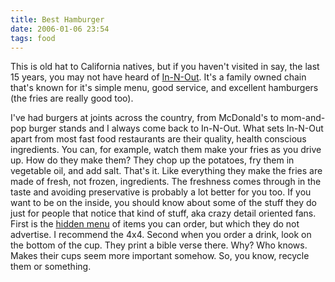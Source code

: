 ```yaml
---
title: Best Hamburger
date: 2006-01-06 23:54
tags: food
---
```

This is old hat to California natives, but if you haven't visited in say, the last 15 years, you may not have heard of [In-N-Out][1]. It's a family owned chain that's known for it's simple menu, good service, and excellent hamburgers (the fries are really good too).

I've had burgers at joints across the country, from McDonald's to mom-and-pop burger stands and I always come back to In-N-Out. What sets In-N-Out apart from most fast food restaurants are their quality, health conscious ingredients. You can, for example, watch them make your fries as you drive up. How do they make them? They chop up the potatoes, fry them in vegetable oil, and add salt. That's it. Like everything they make the fries are made of fresh, not frozen, ingredients. The freshness comes through in the taste and avoiding preservative is probably a lot better for you too. If you want to be on the inside, you should know about some of the stuff they do just for people that notice that kind of stuff, aka crazy detail oriented fans. First is the [hidden menu][2] of items you can order, but which they do not advertise. I recommend the 4x4. Second when you order a drink, look on the bottom of the cup. They print a bible verse there. Why? Who knows. Makes their cups seem more important somehow. So, you know, recycle them or something.

 [1]: http://www.in-n-out.com/
 [2]: http://www.in-n-out.com/menu/not-so-secret-menu.aspx
